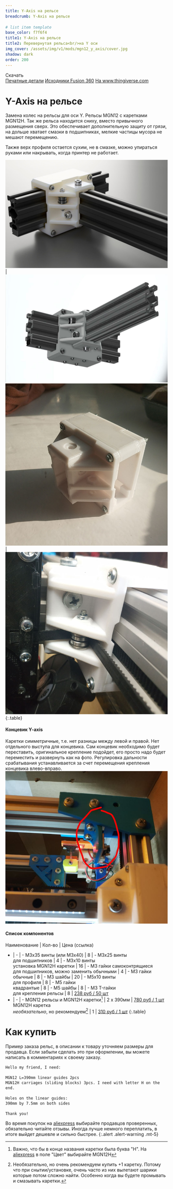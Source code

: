 ```yaml
---
title: Y-Axis на рельсе
breadcrumb: Y-Axis на рельсе

# list item template
base_color: f7f6f4
title1: Y-Axis на рельсе
title2: Перевернутая рельса<br/>на Y оси
img_cover: /assets/img/v1/mods/mgn12_y_axis/cover.jpg
shadow: dark
order: 200
---
```


<div class="submenu active">
    <div class="content">
        <span class="title">Скачать <i class="fa fa-download"></i></span>
        <div class="links">
            <a href="https://github.com/NickRimmer/RedBot/tree/master/printers/re_d_bot_v1/mods/mgn12_y_axis/" target="_blank">Печатные детали</a>
            <a href="http://a360.co/2FOZXVv" target="_blank">Исходники Fusion 360</a>
            <a href="https://www.thingiverse.com/thing:2834162" target="_blank">На www.thingiverse.com</a>
        </div>
    </div>
</div>

# Y-Axis на рельсе
Замена колес на рельсы для оси Y. Рельсы MGN12 с каретками MGN12H. Так же рельса находится сниху, вместо привычного размещения сверх. Это обеспечивает дополнительную защиту от грязи, на дольше хватает смазки в подшипниках, мелкие частицы мусора не мешают перемещению.

Также верх профиля остается сухим, не в смазке, можно упираться руками или накрывать, когда принтер не работает.

![](/assets/img/v1/mods/mgn12_y_axis/01.jpg) | ![](/assets/img/v1/mods/mgn12_y_axis/02.jpg)
![](/assets/img/v1/mods/mgn12_y_axis/03.jpg) | ![](/assets/img/v1/mods/mgn12_y_axis/04.jpg)
{:.table}

#### Концевик Y-axis
Каретки симметричные, т.е. нет разницы между левой и правой. Нет отдельного выступа для концевика. Сам концевик необходимо будет переставить, оригинальное крепление подойдет, его просто надо будет переместить и развернуть как на фото. Регулировка дальности срабатывания устанавливается за счет перемещения крепления концевика влево-вправо.
![место установки концевика](/assets/img/v1/mods/mgn12_y_axis/05.jpg)


#### Список компонентов

Наименование | Кол-во | Цена (ссылка)
- | - | -
M3x35 винты (или M3x40) | 8 | -
M3x25 винты<br/><span class="text-muted">для подшипников</span> | 4 | -
M3x10 винты<br/><span class="text-muted">установка MGN12H каретки</span> | 16 | -
M3 гайки самоконтрящиеся<br/><span class="text-muted">для подшипников, можно заменить обычными</span> | 4 | -
М3 гайки обычные | 8 | -
М3 шайбы | 20 | -
М5х10 винты<br/><span class="text-muted">для профиля</span> | 8 | -
М5 гайки<br/>квадрантые | 8 | -
М5 шайбы | 8 | -
М3 T-гайки<br/><span class="text-muted">для крепления рельсы</span> | 8 | [238 руб / 50 шт](http://ali.pub/2j3v54)
- | - | -
MGN12 рельсы и MGN12H каретки[^mgn] | 2 х 390мм | [780 руб / 1 шт](http://ali.pub/2j3vb5)
MGN12H каретка<br/><span class="text-muted">*необязательно*, но рекомендуем</span>[^extra] | 1 | [310 руб / 1 шт](http://ali.pub/2j3vsu)
{:.table}

 [^mgn]: Важно, что бы в конце названия каретки была буква "H". На [aliexpress](http://got.by/2invn9) в поле "Цвет" выбирайте MGN12H
 [^extra]: Необязательно, но очень рекомендуем купить +1 каретку. Потому что при снытии/установке, очень часто из них вылетают шарики которые потом сложно найти. Особенно когда вы будете промывать и смазывать каретки.

# Как купить
Пример заказа рельс, в описании к товару уточняем размеры для продавца. Если забыли сделать это при оформлении, вы можете написать в комментариях к своему заказу.
```
Hello my friend, I need:

MGN12 L=390mm linear guides 2pcs
MGN12H carriages (sliding blocks) 3pcs. I need with letter H on the end.

Holes on the linear guides:
390mm by 7.5mm on both sides

Thank you!
```

Во время покупок на [aliexpress](http://got.by/2invn9) выбирайте продавцов проверенных, обязательно читайте отзывы. Иногда лучше немного переплатить, в итоге выйдет дешевле и сильно быстрее.
{:.alert .alert-warning .mt-5}